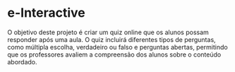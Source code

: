 # e-Interactive
O objetivo deste projeto é criar um quiz online que os alunos possam responder após uma aula. O quiz incluirá diferentes tipos de perguntas, como múltipla escolha, verdadeiro ou falso e perguntas abertas, permitindo que os professores avaliem a compreensão dos alunos sobre o conteúdo abordado.
